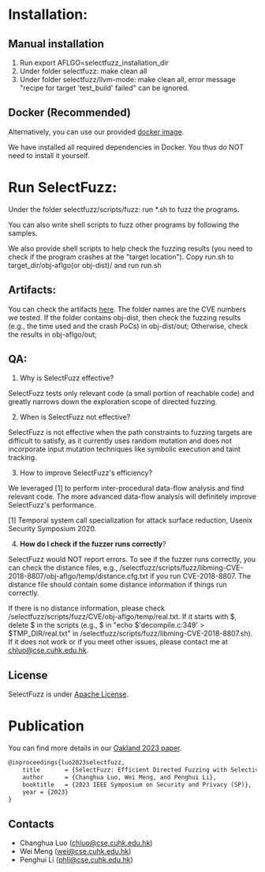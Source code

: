# Installation:

## Manual installation
1. Run export AFLGO=selectfuzz_installation_dir
2. Under folder selectfuzz: make clean all
3. Under folder selectfuzz/llvm-mode: make clean all, error message "recipe for target 'test_build' failed" can be ignored.

## Docker (Recommended)

Alternatively, you can use our provided [docker image](https://hub.docker.com/r/selectivefuzz1/selectfuzz).

We have installed all required dependencies in Docker. You thus do NOT need to install it yourself.

# Run SelectFuzz:

Under the folder selectfuzz/scripts/fuzz: run *.sh to fuzz the programs. 

You can also write shell scripts to fuzz other programs by following the samples.

We also provide shell scripts to help check the fuzzing results (you need to check if the program crashes at the "target location").
Copy run.sh to target_dir/obj-aflgo(or obj-dist)/ and run run.sh

## Artifacts: 

You can check the artifacts [here](https://drive.google.com/file/d/1tAJlUKXkn-Z_mHu9gIS2ysDVyja9bIqu/view?usp=sharing). 
The folder names are the CVE numbers we tested.
If the folder contains obj-dist, then check the fuzzing results (e.g., the time used and the crash PoCs) in obj-dist/out;
Otherwise, check the results in obj-aflgo/out;

## QA:

1. Why is SelectFuzz effective?

SelectFuzz tests only relevant code (a small portion of reachable code) and greatly narrows down the exploration scope of directed fuzzing.

2. When is SelectFuzz not effective?

SelectFuzz is not effective when the path constraints to fuzzing targets are difficult to satisfy, as it currently uses random mutation and does not incorporate input mutation techniques like symbolic execution and taint tracking. 

3. How to improve SelectFuzz's efficiency?

We leveraged [1] to perform inter-procedural data-flow analysis and find relevant code. The more advanced data-flow analysis will definitely improve SelectFuzz's performance.

[1] Temporal system call specialization for attack surface reduction, Usenix Security Symposium 2020.

4. __How do I check if the fuzzer runs correctly__?

SelectFuzz would NOT report errors. To see if the fuzzer runs correctly, you can check the distance files, e.g., /selectfuzz/scripts/fuzz/libming-CVE-2018-8807/obj-aflgo/temp/distance.cfg.txt if you run CVE-2018-8807. The distance file should contain some distance information if things run correctly.

If there is no distance information, please check /selectfuzz/scripts/fuzz/CVE/obj-aflgo/temp/real.txt. If it starts with $, delete $ in the scripts (e.g., $ in "echo $'decompile.c:349' > $TMP_DIR/real.txt" in /selectfuzz/scripts/fuzz/libming-CVE-2018-8807.sh). If it does not work or if you meet other issues, please contact me at <chluo@cse.cuhk.edu.hk>.

## License

SelectFuzz is under [Apache License](LICENSE).

# Publication

You can find more details in our [Oakland 2023 paper](https://www.computer.org/csdl/proceedings-article/sp/2023/933600b050/1Js0DBwgpwY).

```tex
@inproceedings{luo2023selectfuzz,
    title       = {SelectFuzz: Efficient Directed Fuzzing with Selective Path Exploration},
    author      = {Changhua Luo, Wei Meng, and Penghui Li},
    booktitle   = {2023 IEEE Symposium on Security and Privacy (SP)},
    year = {2023}
}
```

## Contacts

- Changhua Luo (<chluo@cse.cuhk.edu.hk>)
- Wei Meng (<wei@cse.cuhk.edu.hk>)
- Penghui Li (<phli@cse.cuhk.edu.hk>)

